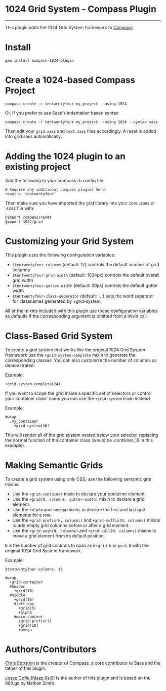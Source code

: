 1024 Grid System - Compass Plugin
================================


---------

This plugin adds the 1024 Grid System framework to [Compass](http://compass-style.org/).

Install
=======

    gem install compass-1024-plugin

Create a 1024-based Compass Project
==================================

    compass create -r tentwentyfour my_project --using 1024

Or, If you prefer to use Sass's indentation based syntax:

    compass create -r tentwentyfour my_project --using 1024 --syntax sass

Then edit your `grid.sass` and `text.sass` files accordingly. A reset is added into grid.sass automatically.

Adding the 1024 plugin to an existing project
============================================

Add the following to your compass.rb config file:

    # Require any additional compass plugins here.
    require 'tentwentyfour'
    
Then make sure you have imported the grid library into your core .sass or .scss file with:

    @import compass/reset
    @import 1024/grid

Customizing your Grid System
============================

This plugin uses the following configuration variables:

* `$tentwentyfour-columns` (default: 12) controls the default number of grid columns
* `$tentwentyfour-grid-width` (default: 1024px) controls the default overall grid width
* `$tentwentyfour-gutter-width` (default: 20px) controls the default gutter width
* `$tentwentyfour-class-separator` (default: '_') sets the word separator for classnames generated by +grid-system

All of the mixins included with this plugin use these configuration variables
as defaults if the corresponding argument is omitted from a mixin call.

Class-Based Grid System
=======================

To create a grid system that works like the original 1024 Grid System framework
use the `+grid-system-complete` mixin to generate the corresponding classes. You 
can also customize the number of columns as demonstrated:

Example:
    
    +grid-system-complete(24)

If you want to scope the grid inside a specific set of selectors or control your container class' name you can use the `+grid-system` mixin instead.    

Example: 
    
    #wrap
      .my_container
        +grid-system(16)
      
This will render all of the grid system nested below your selector, replacing the normal function of the container class (would be .container_16 in this example).

Making Semantic Grids
=====================

To create a grid system using only CSS, use the following semantic grid mixins:

* Use the `+grid-container` mixin to declare your container element.
* Use the `+grid(N, columns, gutter-width)` mixin to declare a grid element.
* Use the `+alpha` and `+omega` mixins to declare the first and last grid elements for a row.
* Use the `+grid-prefix(N, columns)` and `+grid-suffix(N, columns)` mixins to add empty grid columns before or after a grid element.
* Use the `+grid-push(N, columns)` and `+grid-pull(N, columns)` mixins to move a grid element from its default position.

`N` is the number of grid columns to span as in `grid_N` or `push_N` with the original 1024 Grid System framework.

Example:

    $tentwentyfour-columns: 16

    #wrap
      +grid-container
      #header
        +grid(16)
      #middle
        +grid(16)
        #left-nav
          +grid(5)
          +alpha
        #main-content
          +grid-prefix(1)
          +grid(10)
          +omega

Authors/Contributors
====================

[Chris Eppstein](http://chriseppstein.github.com/) is the creator of Compass, a core contributor to Sass and the father of this plugin.

[Jesse Cofie (Maze 0sl0)](http://github.com/bohan3d) is the author of this plugin and is based on the 960.gs by Nathan Simth.

